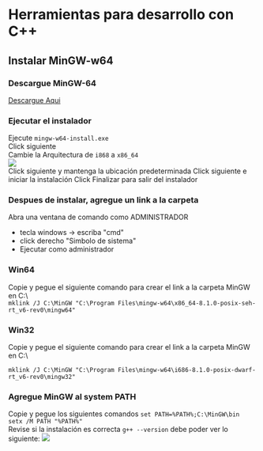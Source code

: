 # Herramientas para desarrollo con C++

## Instalar MinGW-w64  

### Descargue MinGW-64

[Descargue Aqui](https://drive.google.com/drive/folders/1sb-pCBB3WD7k7LCvp82lPWTPKnfclbop?usp=sharing)

### Ejecutar el instalador
Ejecute `mingw-w64-install.exe`  
Click siguiente  
Cambie la Arquitectura de `i868` a `x86_64`  
![](https://i.imgur.com/GnRorz7.png)  
Click siguiente y mantenga la ubicación predeterminada
Click siguiente e iniciar la instalación
Click Finalizar para salir del instalador
### Despues de instalar, agregue un link a la carpeta  
Abra una ventana de comando como ADMINISTRADOR
* tecla windows -> escriba "cmd"  
* click derecho "Simbolo de sistema"  
* Ejecutar como administrador

### Win64

Copie y pegue el siguiente comando para crear el link a la carpeta MinGW en C:\  
`mklink /J C:\MinGW "C:\Program Files\mingw-w64\x86_64-8.1.0-posix-seh-rt_v6-rev0\mingw64"`  

### Win32

Copie y pegue el siguiente comando para crear el link a la carpeta MinGW en C:\  

`mklink /J C:\MinGW "C:\Program Files\mingw-w64\i686-8.1.0-posix-dwarf-rt_v6-rev0\mingw32"`


### Agregue MinGW al system PATH   
Copie y pegue los siguientes comandos
`set PATH=%PATH%;C:\MinGW\bin`  
`setx /M PATH "%PATH%"`  
Revise si la instalación es correcta
`g++ --version` debe poder ver lo siguiente:
![](https://i.imgur.com/x4LidWQ.png)  

